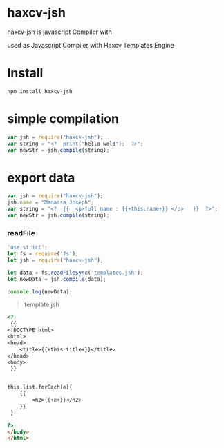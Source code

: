 # haxcv-jsh
haxcv-jsh is javascript Compiler with 

used as Javascript Compiler with Haxcv Templates Engine 

# Install 
``
npm install haxcv-jsh
``
# simple compilation 
```javascript
var jsh = require("haxcv-jsh");
var string = "<?  print("hello wold");  ?>";
var newStr = jsh.compile(string);
```

# export data
```javascript
var jsh = require("haxcv-jsh");
jsh.name = "Manassa Joseph";
var string = "<?  {{  <p>full name : {{+this.name+}} </p>   }}  ?>";
var newStr = jsh.compile(string);
```
### readFile

```javascript
'use strict';
let fs = require('fs');
let jsh = require("haxcv-jsh");

let data = fs.readFileSync('templates.jsh');
let newData = jsh.compile(data);

console.log(newData);

```
> template.jsh
```html
<?
 {{
<!DOCTYPE html>
<html>
<head>
	<title>{{+this.title+}}</title>
</head>
<body>
 }}


this.list.forEach(e){
	{{
		<h2>{{+e+}}</h2>
	}}
 }

?>      
</body>
</html>

```
